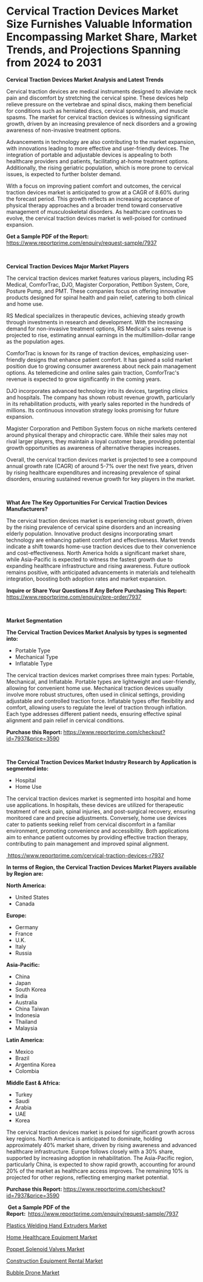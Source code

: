 <p><h1>Cervical Traction Devices Market Size Furnishes Valuable Information Encompassing Market Share, Market Trends, and Projections Spanning from 2024 to 2031</h1></p><p><strong>Cervical Traction Devices Market Analysis and Latest Trends</strong></p>
<p><p>Cervical traction devices are medical instruments designed to alleviate neck pain and discomfort by stretching the cervical spine. These devices help relieve pressure on the vertebrae and spinal discs, making them beneficial for conditions such as herniated discs, cervical spondylosis, and muscle spasms. The market for cervical traction devices is witnessing significant growth, driven by an increasing prevalence of neck disorders and a growing awareness of non-invasive treatment options. </p><p>Advancements in technology are also contributing to the market expansion, with innovations leading to more effective and user-friendly devices. The integration of portable and adjustable devices is appealing to both healthcare providers and patients, facilitating at-home treatment options. Additionally, the rising geriatric population, which is more prone to cervical issues, is expected to further bolster demand. </p><p>With a focus on improving patient comfort and outcomes, the cervical traction devices market is anticipated to grow at a CAGR of 8.60% during the forecast period. This growth reflects an increasing acceptance of physical therapy approaches and a broader trend toward conservative management of musculoskeletal disorders. As healthcare continues to evolve, the cervical traction devices market is well-poised for continued expansion.</p></p>
<p><strong>Get a Sample PDF of the Report:&nbsp;</strong> <a href="https://www.reportprime.com/enquiry/request-sample/7937">https://www.reportprime.com/enquiry/request-sample/7937</a></p>
<p>&nbsp;</p>
<p><strong>Cervical Traction Devices Major Market Players</strong></p>
<p><p>The cervical traction devices market features various players, including RS Medical, ComforTrac, DJO, Magister Corporation, Pettibon System, Core, Posture Pump, and PMT. These companies focus on offering innovative products designed for spinal health and pain relief, catering to both clinical and home use.</p><p>RS Medical specializes in therapeutic devices, achieving steady growth through investments in research and development. With the increasing demand for non-invasive treatment options, RS Medical's sales revenue is projected to rise, estimating annual earnings in the multimillion-dollar range as the population ages.</p><p>ComforTrac is known for its range of traction devices, emphasizing user-friendly designs that enhance patient comfort. It has gained a solid market position due to growing consumer awareness about neck pain management options. As telemedicine and online sales gain traction, ComforTrac's revenue is expected to grow significantly in the coming years.</p><p>DJO incorporates advanced technology into its devices, targeting clinics and hospitals. The company has shown robust revenue growth, particularly in its rehabilitation products, with yearly sales reported in the hundreds of millions. Its continuous innovation strategy looks promising for future expansion.</p><p>Magister Corporation and Pettibon System focus on niche markets centered around physical therapy and chiropractic care. While their sales may not rival larger players, they maintain a loyal customer base, providing potential growth opportunities as awareness of alternative therapies increases.</p><p>Overall, the cervical traction devices market is projected to see a compound annual growth rate (CAGR) of around 5-7% over the next five years, driven by rising healthcare expenditures and increasing prevalence of spinal disorders, ensuring sustained revenue growth for key players in the market.</p></p>
<p>&nbsp;</p>
<p><strong>What Are The Key Opportunities For Cervical Traction Devices Manufacturers?</strong></p>
<p><p>The cervical traction devices market is experiencing robust growth, driven by the rising prevalence of cervical spine disorders and an increasing elderly population. Innovative product designs incorporating smart technology are enhancing patient comfort and effectiveness. Market trends indicate a shift towards home-use traction devices due to their convenience and cost-effectiveness. North America holds a significant market share, while Asia-Pacific is expected to witness the fastest growth due to expanding healthcare infrastructure and rising awareness. Future outlook remains positive, with anticipated advancements in materials and telehealth integration, boosting both adoption rates and market expansion.</p></p>
<p><strong>Inquire or Share Your Questions If Any Before Purchasing This Report:</strong> <a href="https://www.reportprime.com/enquiry/pre-order/7937">https://www.reportprime.com/enquiry/pre-order/7937</a></p>
<p>&nbsp;</p>
<p><strong>Market Segmentation</strong></p>
<p><strong>The Cervical Traction Devices Market Analysis by types is segmented into:</strong></p>
<p><ul><li>Portable Type</li><li>Mechanical Type</li><li>Inflatable Type</li></ul></p>
<p><p>The cervical traction devices market comprises three main types: Portable, Mechanical, and Inflatable. Portable types are lightweight and user-friendly, allowing for convenient home use. Mechanical traction devices usually involve more robust structures, often used in clinical settings, providing adjustable and controlled traction force. Inflatable types offer flexibility and comfort, allowing users to regulate the level of traction through inflation. Each type addresses different patient needs, ensuring effective spinal alignment and pain relief in cervical conditions.</p></p>
<p><strong>Purchase this Report:&nbsp;</strong><a href="https://www.reportprime.com/checkout?id=7937&price=3590">https://www.reportprime.com/checkout?id=7937&price=3590</a></p>
<p>&nbsp;</p>
<p><strong>The Cervical Traction Devices Market Industry Research by Application is segmented into:</strong></p>
<p><ul><li>Hospital</li><li>Home Use</li></ul></p>
<p><p>The cervical traction devices market is segmented into hospital and home use applications. In hospitals, these devices are utilized for therapeutic treatment of neck pain, spinal injuries, and post-surgical recovery, ensuring monitored care and precise adjustments. Conversely, home use devices cater to patients seeking relief from cervical discomfort in a familiar environment, promoting convenience and accessibility. Both applications aim to enhance patient outcomes by providing effective traction therapy, contributing to pain management and improved spinal alignment.</p></p>
<p><a href="https://www.reportprime.com/cervical-traction-devices-r7937">&nbsp;https://www.reportprime.com/cervical-traction-devices-r7937</a></p>
<p><strong>In terms of Region, the Cervical Traction Devices Market Players available by Region are:</strong></p>
<p>
    <p> <strong> North America: </strong>
        <ul>
            <li>United States</li>
            <li>Canada</li>
        </ul>
        </p> 
    <p> <strong> Europe: </strong>
        <ul>
            <li>Germany</li>
            <li>France</li>
            <li>U.K.</li>
            <li>Italy</li>
            <li>Russia</li>
        </ul>
        </p> 
    <p> <strong> Asia-Pacific: </strong>
        <ul>
            <li>China</li>
            <li>Japan</li>
            <li>South Korea</li>
            <li>India</li>
            <li>Australia</li>
            <li>China Taiwan</li>
            <li>Indonesia</li>
            <li>Thailand</li>
            <li>Malaysia</li>
        </ul>
        </p> 
    <p> <strong> Latin America: </strong>
        <ul>
            <li>Mexico</li>
            <li>Brazil</li>
            <li>Argentina Korea</li>
            <li>Colombia</li>
        </ul>
        </p> 
    <p> <strong> Middle East & Africa: </strong>
        <ul>
            <li>Turkey</li>
            <li>Saudi</li>
            <li>Arabia</li>
            <li>UAE</li>
            <li>Korea</li>
        </ul>
    </p>
    </p>
<p><p>The cervical traction devices market is poised for significant growth across key regions. North America is anticipated to dominate, holding approximately 40% market share, driven by rising awareness and advanced healthcare infrastructure. Europe follows closely with a 30% share, supported by increasing adoption in rehabilitation. The Asia-Pacific region, particularly China, is expected to show rapid growth, accounting for around 20% of the market as healthcare access improves. The remaining 10% is projected for other regions, reflecting emerging market potential.</p></p>
<p><strong>Purchase this Report: </strong><a href="https://www.reportprime.com/checkout?id=7937&price=3590">https://www.reportprime.com/checkout?id=7937&price=3590</a></p>
<p>&nbsp;<strong>Get a Sample PDF of the Report:&nbsp;&nbsp;</strong><a href="https://www.reportprime.com/enquiry/request-sample/7937">https://www.reportprime.com/enquiry/request-sample/7937</a></p>
<p><strong></strong></p>
<p><p><a href="https://issuu.com/reportprime-2/docs/plastics-welding-hand-extruders-mar_d80ebec2a37d0c">Plastics Welding Hand Extruders Market</a></p><p><a href="https://github.com/NorbertYates/Market-Research-Report-List-7/blob/main/home-healthcare-equipment-market.md">Home Healthcare Equipment Market</a></p><p><a href="https://issuu.com/reportprime-2/docs/poppet-solenoid-valves-market-size-_9fae1e7d4fd8cc">Poppet Solenoid Valves Market</a></p><p><a href="https://www.linkedin.com/pulse/construction-equipment-rental-industry-sector-market-3clxf?trackingId=ddPO%2BKwNT52Gv%2FVyta8usQ%3D%3D">Construction Equipment Rental Market</a></p><p><a href="https://www.linkedin.com/pulse/emerging-trends-bubble-drone-market-global-outlook-future-wqetc?trackingId=P7l%2FAEHASGeYbc1dTVZfKA%3D%3D">Bubble Drone Market</a></p></p>